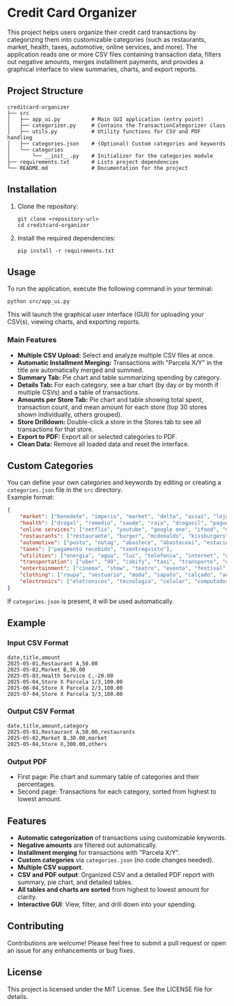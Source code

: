 # Credit Card Organizer

This project helps users organize their credit card transactions by categorizing them into customizable categories (such as restaurants, market, health, taxes, automotive, online services, and more). The application reads one or more CSV files containing transaction data, filters out negative amounts, merges installment payments, and provides a graphical interface to view summaries, charts, and export reports.

## Project Structure

```
creditcard-organizer
├── src
│   ├── app_ui.py          # Main GUI application (entry point)
│   ├── categorizer.py     # Contains the TransactionCategorizer class
│   ├── utils.py           # Utility functions for CSV and PDF handling
│   ├── categories.json    # (Optional) Custom categories and keywords
│   └── categories
│       └── __init__.py    # Initializer for the categories module
├── requirements.txt       # Lists project dependencies
└── README.md              # Documentation for the project
```

## Installation

1. Clone the repository:
   ```
   git clone <repository-url>
   cd creditcard-organizer
   ```

2. Install the required dependencies:
   ```
   pip install -r requirements.txt
   ```

## Usage

To run the application, execute the following command in your terminal:

```
python src/app_ui.py
```

This will launch the graphical user interface (GUI) for uploading your CSV(s), viewing charts, and exporting reports.

### Main Features

- **Multiple CSV Upload:** Select and analyze multiple CSV files at once.
- **Automatic Installment Merging:** Transactions with "Parcela X/Y" in the title are automatically merged and summed.
- **Summary Tab:** Pie chart and table summarizing spending by category.
- **Details Tab:** For each category, see a bar chart (by day or by month if multiple CSVs) and a table of transactions.
- **Amounts per Store Tab:** Pie chart and table showing total spent, transaction count, and mean amount for each store (top 30 stores shown individually, others grouped).
- **Store Drilldown:** Double-click a store in the Stores tab to see all transactions for that store.
- **Export to PDF:** Export all or selected categories to PDF.
- **Clean Data:** Remove all loaded data and reset the interface.

## Custom Categories

You can define your own categories and keywords by editing or creating a `categories.json` file in the `src` directory.  
Example format:

```json
{
    "market": ["benedete", "imperio", "market", "delta", "assai", "lojao", "americanas"],
    "health": ["drogal", "remedio", "saude", "raia", "drogasil", "pague menos", "ervanario"],
    "online services": ["netflix", "youtube", "google one", "ifood", "microsoft", "office", "apple", "melimais"],
    "restaurants": ["restaurante", "burger", "mcdonalds", "kissburgers", "lanchonete", "esfirraria", "churros", "real", "pandurata"],
    "automotive": ["posto", "nutag", "abastece", "abasteceai", "estacionamento", "f park"],
    "taxes": ["pagamento recebido", "txentregvisto"],
    "utilities": ["energia", "agua", "luz", "telefonia", "internet", "celular", "claro", "vivo", "oi", "tim"],
    "transportation": ["uber", "99", "cabify", "taxi", "transporte", "onibus", "metro", "trem"],
    "entertainment": ["cinema", "show", "teatro", "evento", "festival", "museu", "parque"],
    "clothing": ["roupa", "vestuario", "moda", "sapato", "calçado", "acessorios", "loja de roupas"],
    "electronics": ["eletronicos", "tecnologia", "celular", "computador", "notebook", "tablet", "smartphone", "iphone"]
}
```

If `categories.json` is present, it will be used automatically.

## Example

### Input CSV Format

```
date,title,amount
2025-05-01,Restaurant A,50.00
2025-05-02,Market B,30.00
2025-05-03,Health Service C,-20.00
2025-05-04,Store X Parcela 1/3,100.00
2025-06-04,Store X Parcela 2/3,100.00
2025-07-04,Store X Parcela 3/3,100.00
```

### Output CSV Format

```
date,title,amount,category
2025-05-01,Restaurant A,50.00,restaurants
2025-05-02,Market B,30.00,market
2025-05-04,Store X,300.00,others
```

### Output PDF

- First page: Pie chart and summary table of categories and their percentages.
- Second page: Transactions for each category, sorted from highest to lowest amount.

## Features

- **Automatic categorization** of transactions using customizable keywords.
- **Negative amounts** are filtered out automatically.
- **Installment merging** for transactions with "Parcela X/Y".
- **Custom categories** via `categories.json` (no code changes needed).
- **Multiple CSV support**.
- **CSV and PDF output**: Organized CSV and a detailed PDF report with summary, pie chart, and detailed tables.
- **All tables and charts are sorted** from highest to lowest amount for clarity.
- **Interactive GUI**: View, filter, and drill down into your spending.

## Contributing

Contributions are welcome! Please feel free to submit a pull request or open an issue for any enhancements or bug fixes.

## License

This project is licensed under the MIT License. See the LICENSE file for details.
